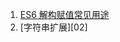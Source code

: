 1. [ES6 解构赋值常见用途][01]
2. [字符串扩展][02]


[01]: https://fgq233.github.io/md/es6/01
[01]: https://fgq233.github.io/md/es6/02
 
